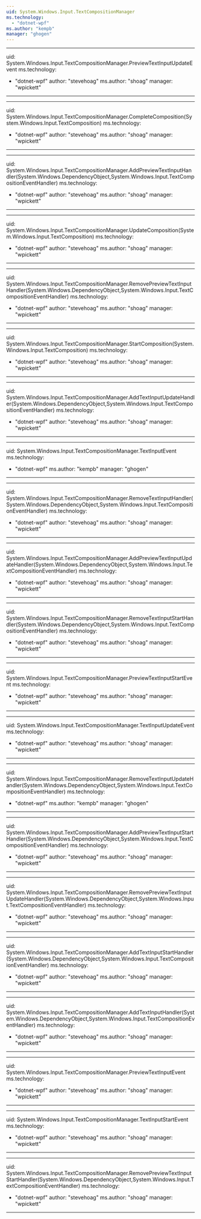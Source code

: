 ```yaml
---
uid: System.Windows.Input.TextCompositionManager
ms.technology: 
  - "dotnet-wpf"
ms.author: "kempb"
manager: "ghogen"
---
```


---
uid: System.Windows.Input.TextCompositionManager.PreviewTextInputUpdateEvent
ms.technology: 
  - "dotnet-wpf"
author: "stevehoag"
ms.author: "shoag"
manager: "wpickett"
---

---
uid: System.Windows.Input.TextCompositionManager.CompleteComposition(System.Windows.Input.TextComposition)
ms.technology: 
  - "dotnet-wpf"
author: "stevehoag"
ms.author: "shoag"
manager: "wpickett"
---

---
uid: System.Windows.Input.TextCompositionManager.AddPreviewTextInputHandler(System.Windows.DependencyObject,System.Windows.Input.TextCompositionEventHandler)
ms.technology: 
  - "dotnet-wpf"
author: "stevehoag"
ms.author: "shoag"
manager: "wpickett"
---

---
uid: System.Windows.Input.TextCompositionManager.UpdateComposition(System.Windows.Input.TextComposition)
ms.technology: 
  - "dotnet-wpf"
author: "stevehoag"
ms.author: "shoag"
manager: "wpickett"
---

---
uid: System.Windows.Input.TextCompositionManager.RemovePreviewTextInputHandler(System.Windows.DependencyObject,System.Windows.Input.TextCompositionEventHandler)
ms.technology: 
  - "dotnet-wpf"
author: "stevehoag"
ms.author: "shoag"
manager: "wpickett"
---

---
uid: System.Windows.Input.TextCompositionManager.StartComposition(System.Windows.Input.TextComposition)
ms.technology: 
  - "dotnet-wpf"
author: "stevehoag"
ms.author: "shoag"
manager: "wpickett"
---

---
uid: System.Windows.Input.TextCompositionManager.AddTextInputUpdateHandler(System.Windows.DependencyObject,System.Windows.Input.TextCompositionEventHandler)
ms.technology: 
  - "dotnet-wpf"
author: "stevehoag"
ms.author: "shoag"
manager: "wpickett"
---

---
uid: System.Windows.Input.TextCompositionManager.TextInputEvent
ms.technology: 
  - "dotnet-wpf"
ms.author: "kempb"
manager: "ghogen"
---

---
uid: System.Windows.Input.TextCompositionManager.RemoveTextInputHandler(System.Windows.DependencyObject,System.Windows.Input.TextCompositionEventHandler)
ms.technology: 
  - "dotnet-wpf"
author: "stevehoag"
ms.author: "shoag"
manager: "wpickett"
---

---
uid: System.Windows.Input.TextCompositionManager.AddPreviewTextInputUpdateHandler(System.Windows.DependencyObject,System.Windows.Input.TextCompositionEventHandler)
ms.technology: 
  - "dotnet-wpf"
author: "stevehoag"
ms.author: "shoag"
manager: "wpickett"
---

---
uid: System.Windows.Input.TextCompositionManager.RemoveTextInputStartHandler(System.Windows.DependencyObject,System.Windows.Input.TextCompositionEventHandler)
ms.technology: 
  - "dotnet-wpf"
author: "stevehoag"
ms.author: "shoag"
manager: "wpickett"
---

---
uid: System.Windows.Input.TextCompositionManager.PreviewTextInputStartEvent
ms.technology: 
  - "dotnet-wpf"
author: "stevehoag"
ms.author: "shoag"
manager: "wpickett"
---

---
uid: System.Windows.Input.TextCompositionManager.TextInputUpdateEvent
ms.technology: 
  - "dotnet-wpf"
author: "stevehoag"
ms.author: "shoag"
manager: "wpickett"
---

---
uid: System.Windows.Input.TextCompositionManager.RemoveTextInputUpdateHandler(System.Windows.DependencyObject,System.Windows.Input.TextCompositionEventHandler)
ms.technology: 
  - "dotnet-wpf"
ms.author: "kempb"
manager: "ghogen"
---

---
uid: System.Windows.Input.TextCompositionManager.AddPreviewTextInputStartHandler(System.Windows.DependencyObject,System.Windows.Input.TextCompositionEventHandler)
ms.technology: 
  - "dotnet-wpf"
author: "stevehoag"
ms.author: "shoag"
manager: "wpickett"
---

---
uid: System.Windows.Input.TextCompositionManager.RemovePreviewTextInputUpdateHandler(System.Windows.DependencyObject,System.Windows.Input.TextCompositionEventHandler)
ms.technology: 
  - "dotnet-wpf"
author: "stevehoag"
ms.author: "shoag"
manager: "wpickett"
---

---
uid: System.Windows.Input.TextCompositionManager.AddTextInputStartHandler(System.Windows.DependencyObject,System.Windows.Input.TextCompositionEventHandler)
ms.technology: 
  - "dotnet-wpf"
author: "stevehoag"
ms.author: "shoag"
manager: "wpickett"
---

---
uid: System.Windows.Input.TextCompositionManager.AddTextInputHandler(System.Windows.DependencyObject,System.Windows.Input.TextCompositionEventHandler)
ms.technology: 
  - "dotnet-wpf"
author: "stevehoag"
ms.author: "shoag"
manager: "wpickett"
---

---
uid: System.Windows.Input.TextCompositionManager.PreviewTextInputEvent
ms.technology: 
  - "dotnet-wpf"
author: "stevehoag"
ms.author: "shoag"
manager: "wpickett"
---

---
uid: System.Windows.Input.TextCompositionManager.TextInputStartEvent
ms.technology: 
  - "dotnet-wpf"
author: "stevehoag"
ms.author: "shoag"
manager: "wpickett"
---

---
uid: System.Windows.Input.TextCompositionManager.RemovePreviewTextInputStartHandler(System.Windows.DependencyObject,System.Windows.Input.TextCompositionEventHandler)
ms.technology: 
  - "dotnet-wpf"
author: "stevehoag"
ms.author: "shoag"
manager: "wpickett"
---
